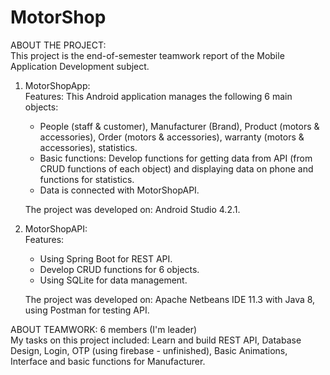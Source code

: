 # MotorShop

ABOUT THE PROJECT:  
This project is the end-of-semester teamwork report of the Mobile Application Development subject.

1. MotorShopApp:  
  Features: This Android application manages the following 6 main objects:  
    - People (staff & customer), Manufacturer (Brand), Product (motors & accessories), Order (motors & accessories), warranty (motors & accessories), statistics.  
    - Basic functions: Develop functions for getting data from API (from CRUD functions of each object) and displaying data on phone and functions for statistics.  
    - Data is connected with MotorShopAPI.  
    
    The project was developed on: Android Studio 4.2.1.  
  
2. MotorShopAPI:  
  Features:  
    - Using Spring Boot for REST API.  
    - Develop CRUD functions for 6 objects.  
    - Using SQLite for data management.  
    
    The project was developed on: Apache Netbeans IDE 11.3 with Java 8, using Postman for testing API.  
  
ABOUT TEAMWORK: 6 members (I'm leader)  
  My tasks on this project included: Learn and build REST API, Database Design, Login, OTP (using firebase - unfinished), Basic Animations, Interface and basic functions for Manufacturer.  
